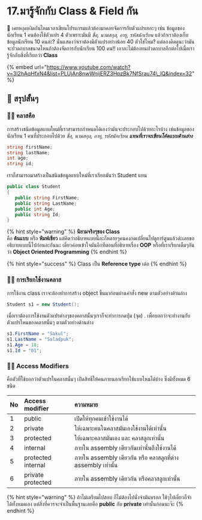 # 17.มารู้จักกับ Class & Field กัน

💬 เคยหงุดหงิดกันไหมเวลาเขียนโปรแกรมแล้วต้องมาคอยจัดการกับตัวแปรเยอะๆ เช่น ข้อมูลของนักเรียน 1 คนต้องใช้ตัวแปร 4 ตัวเพราะมันมี _ชื่อ, นามสกุล, อายุ, รหัสนักเรียน_ แล้วถ้าเราต้องเก็บข้อมูลนักเรียน 10 คนล่ะ? นั่นแสดงว่าเราต้องมีตัวแปรอย่างน้อย 40 ตัวใช่ไหม? แต่ลองคิดดูนะว่ามันจะปวดกบาลขนาดไหนถ้าต้องจัดการกับนักเรียน 100 คน!! เอาละไม่ต้องทนปวดกบาลอีกต่อไปเมื่อเรารู้จักกับสิ่งที่เรียกว่า **Class** 

{% embed url="https://www.youtube.com/watch?v=3l2hAqHfxN4&list=PLUjAn8nwWnijERZ3HpzBk7NfSrau74\_lQ&index=32" %}

## 🎯 สรุปสั้นๆ

### 👨‍🚀 คลาสคือ

การสร้างชนิดข้อมูลแบบใหม่ที่เราสามารถกำหนดได้เองว่ามันจะประกอบไปด้วยอะไรบ้าง เช่นข้อมูลของนักเรียน 1 คนที่ประกอบไปด้วย _ชื่อ, นามสกุล, อายุ, รหัสนักเรียน **แทนที่เราจะเขียนโค้ดแบบด้านล่าง**_

```csharp
string firstName;
string lastName;
int age;
string id;
```

เราก็สามารถมาสร้างเป็นชนิดข้อมูลแบบใหม่ที่เราเรียกมันว่า Student แทน

```csharp
public class Student
{
   public string FirstName;
   public string LastName;
   public int Age;
   public string Id;
}
```

{% hint style="warning" %}
**นิยามจริงๆของ Class**  
คือ **ต้นแบบ** หรือ **พิมพ์เขียว** แต่คิดว่าอธิบายแบบนี้ละก็หลายๆคนคงกดเปลี่ยนไปดูการ์ตูนแล้วล่ะเลยขออธิบายแบบนี้ไปก่อนละกันนะ เดี๋ยวค่อยเข้าใจมันอีกทีตอนที่อธิบายเรื่อง **OOP** หรือที่เราเรียกเต็มๆกันว่า **Object Oriented Programming**
{% endhint %}

{% hint style="success" %}
Class เป็น **Reference type** เด้อ
{% endhint %}

### 👨‍🚀 การเรียกใช้งานคลาส

การใช้งาน class เราจะต้องทำการสร้าง object ขึ้นมาก่อนผ่านคำสั่ง new ตามตัวอย่างด้านล่าง

```csharp
Student s1 = new Student();
```

เมื่อเราต้องการใช้งานตัวแปรต่างๆของคลาสนั้นๆเราก็จะทำการกดปุ่ม \(จุด\) . เพื่อบอกว่าจะทำงานกับตัวแปรไหนของคลาสนั้นๆ ตามตัวอย่างด้านล่าง

```csharp
s1.FirstName = "Sakul";
s1.LastName = "Saladpuk";
s1.Age = 18;
s1.Id = "01";
```

### 👨‍🚀 Access Modifiers

คือตัวที่ใช้บอกว่าตัวแปรในคลาสนั้นๆ เปิดสิทธิ์ให้คนภายนอกเรียกใช้แบบไหนได้บ้าง ซึ่งมีทั้งหมด 6 ชนิด

| No | Access modifier | ความหมาย |
| :--- | :--- | :--- |
| 1 | public | เปิดให้ทุกคนเข้าใช้งานได้ |
| 2 | private | ให้เฉพาะคนในคลาสมันเองใช้งานได้เท่านั้น |
| 3 | protected | ให้เฉพาะคลาสมันเอง และ คลาสลูกเท่านั้น |
| 4 | internal | ภายใน assembly เดียวกันเท่านั้นถึงใช้งานได้ |
| 5 | protected internal | ภายใน assembly เดียวกัน หรือ คลาสลูกที่ต่าง assembly เท่านั้น |
| 6 | private protected | ภายใน assembly เดียวกัน หรือคลาสลูกเท่านั้น |

{% hint style="warning" %}
ถ้าไม่เตรียมไปสอบ ก็ไม่ต้องไปนั่งจำมันหรอก ใช้ๆไปเดี๋ยวก็จำได้ทั้งหมดเอง แต่สิ่งที่ควรจะจำเป็นพื้นฐานเลยคือ **public** กับ **private** เท่านั้นก่อนนะจ๊ะ
{% endhint %}

